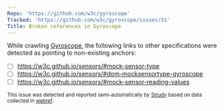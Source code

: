 ```yaml
---
Repo: 'https://github.com/w3c/gyroscope'
Tracked: 'https://github.com/w3c/gyroscope/issues/51'
Title: Broken references in Gyroscope
---
```


While crawling [Gyroscope](https://w3c.github.io/gyroscope/), the following links to other specifications were detected as pointing to non-existing anchors:
* [ ] https://w3c.github.io/sensors/#mock-sensor-type
* [ ] https://w3c.github.io/sensors/#dom-mocksensortype-gyroscope
* [ ] https://w3c.github.io/sensors/#mock-sensor-reading-values

<sub>This issue was detected and reported semi-automatically by [Strudy](https://github.com/w3c/strudy/) based on data collected in [webref](https://github.com/w3c/webref/).</sub>
